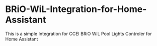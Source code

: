 # BRiO-WiL-Integration-for-Home-Assistant
This is a simple Integration for CCEI BRiO WiL Pool Lights Controler for Home Assistant
